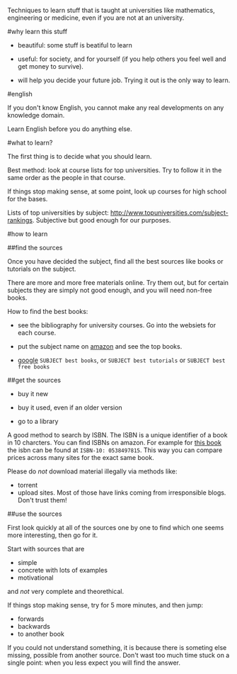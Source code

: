 Techniques to learn stuff that is taught at universities
like mathematics, engineering or medicine, even if you are not at an university.

#why learn this stuff

- beautiful: some stuff is beatiful to learn

- useful: for society, and for yourself (if you help others you feel well and get money to survive).

- will help you decide your future job. Trying it out is the only way to learn.

#english

If you don't know English, you cannot make any real developments on any knowledge domain.

Learn English before you do anything else.

#what to learn?

The first thing is to decide what you should learn.

Best method: look at course lists for top universities.
Try to follow it in the same order as the people in that course.

If things stop making sense, at some point,
look up courses for high school for the bases.

Lists of top universities by subject: <http://www.topuniversities.com/subject-rankings>.
Subjective but good enough for our purposes.

#how to learn

##find the sources

Once you have decided the subject, find all the best sources like books or tutorials on the subject.

There are more and more free materials online. Try them out, but for certain subjects they are simply not good enough,
and you will need non-free books.

How to find the best books:

- see the bibliography for university courses. Go into the websiets for each course.

- put the subject name on [amazon](http://www.amazon.com/) and see the top books.

- [google](https://google.com) `SUBJECT best books`, or `SUBJECT best tutorials` or `SUBJECT best free books`

##get the sources

- buy it new

- buy it used, even if an older version

- go to a library

A good method to search by ISBN.
The ISBN is a unique identifier of a book in 10 charcters.
You can find ISBNs on amazon.
For example for [this book](http://www.amazon.com/Calculus-James-Stewart/dp/0538497815) the isbn can be found at `ISBN-10: 0538497815`.
This way you can compare prices across many sites for the exact same book.

Please do *not* download material illegally via methods like:

- torrent
- upload sites. Most of those have links coming from irresponsible blogs. Don't trust them!

##use the sources

First look quickly at all of the sources one by one to find which one seems more interesting,
then go for it.

Start with sources that are

- simple
- concrete with lots of examples
- motivational

and *not* very complete and theorethical.

If things stop making sense, try for 5 more minutes, and then jump:

- forwards
- backwards
- to another book

If you could not understand something, it is because there is someting else missing, possible from another source.
Don't wast too much time stuck on a single point: when you less expect you will find the answer.
